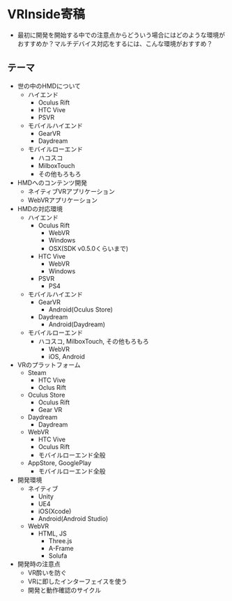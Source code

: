 # VRInside寄稿
* 最初に開発を開始する中での注意点からどういう場合にはどのような環境がおすすめか？マルチデバイス対応をするには、こんな環境がおすすめ？

## テーマ
* 世の中のHMDについて
	* ハイエンド
		* Oculus Rift
		* HTC Vive
		* PSVR
	* モバイルハイエンド
		* GearVR
		* Daydream
	* モバイルローエンド
		* ハコスコ
		* MilboxTouch
		* その他もろもろ
* HMDへのコンテンツ開発
	* ネイティブVRアプリケーション
	* WebVRアプリケーション
* HMDの対応環境
	* ハイエンド
		* Oculus Rift
			* WebVR
			* Windows
			* OSX(SDK v0.5.0くらいまで)
		* HTC Vive
			* WebVR
			* Windows
		* PSVR
			* PS4
	* モバイルハイエンド
		* GearVR
			* Android(Oculus Store)
		* Daydream
			* Android(Daydream)
	* モバイルローエンド
		* ハコスコ, MilboxTouch, その他もろもろ
			* WebVR
			* iOS, Android
* VRのプラットフォーム
	* Steam
		* HTC Vive
		* Oclus Rift
	* Oculus Store
		* Oculus Rift
		* Gear VR
	* Daydream
		* Daydream
	* WebVR
		* HTC Vive
		* Oculus Rift
		* モバイルローエンド全般
	* AppStore, GooglePlay
		* モバイルローエンド全般
* 開発環境
	* ネイティブ
		* Unity
		* UE4
		* iOS(Xcode)
		* Android(Android Studio)
	* WebVR
		* HTML, JS
			* Three.js
			* A-Frame
			* Solufa
* 開発時の注意点
	* VR酔いを防ぐ
	* VRに即したインターフェイスを使う
	* 開発と動作確認のサイクル
